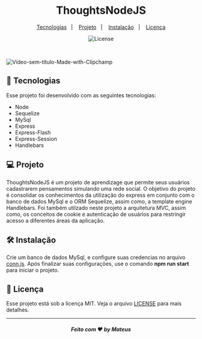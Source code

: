 <h1 align="center">
 ThoughtsNodeJS
</h1>

<p align="center">
  <a href="#-tecnologias">Tecnologias</a>&nbsp;&nbsp;&nbsp;|&nbsp;&nbsp;&nbsp;
  <a href="#-projeto">Projeto</a>&nbsp;&nbsp;&nbsp;|&nbsp;&nbsp;&nbsp;
  <a href="#-instalação">Instalação</a>&nbsp;&nbsp;&nbsp;|&nbsp;&nbsp;&nbsp;
  <a href="#memo-licença">Licença</a>
</p>

<p align="center">
  <img alt="License" src="https://img.shields.io/static/v1?label=license&message=MIT&color=49AA26&labelColor=000000">
</p>
<br>

![Vídeo-sem-título-Made-with-Clipchamp](https://github.com/MateusSantosF/ThoughtsNodeJS/assets/62969620/1b185ae6-d416-4414-9524-4dba4e35e59a)


## 🚀 Tecnologias

Esse projeto foi desenvolvido com as seguintes tecnologias:

- Node
- Sequelize
- MySql
- Express
- Express-Flash
- Express-Session
- Handlebars

## 💻 Projeto
  
  ThoughtsNodeJS é um projeto de aprendizage que permite seus usuários cadastrarem pensamentos simulando uma rede social. O objetivo do projeto é consolidar os conhecimentos da utilização do express em conjunto com o banco de dados MySql e o ORM Sequelize, assim como, a template engine Handlebars. Foi também utilzado neste projeto a arquitetura MVC, assim como, os conceitos de cookie e autenticação de usuários para restringir acesso a diferentes áreas da aplicação.

## 🛠 Instalação

  Crie um banco de dados MySql, e configure suas credencias no arquivo [conn.js](src/db/conn.js). Após finalizar suas configurações, use o comando  <b>npm run start</b> para iniciar o projeto.

## :memo: Licença

Esse projeto está sob a licença MIT. Veja o arquivo [LICENSE](/LICENSE) para mais detalhes.

---

<h5 align="center">
 Feito com ♥ by Mateus
</h5>

